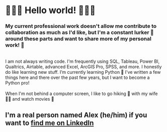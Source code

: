 <h1> 👋👋👋 Hello world! 👋👋👋</h1>
<h3>My current professional work doesn't allow me contribute to collaboration as much as I'd like, but I'm a constant lurker 👀 around these parts and want to share more of my personal work! 🔄</h3>
<br>I am not always writing code. I'm frequently using SQL, Tableau, Power BI, Qualtrics, Airtable, advanced Excel, ArcGIS Pro, SPSS, and more. I honestly do like learning new stuff. I’m currently learning Python 🐍 I've written a few things here and there over the past few years, but I want to become a Python pro! 
<br><br>When I'm not behind a computer screen, I like to go hiking 🐾 with my wife 🙋‍♀️ and watch movies 📼
<br><h2>I'm a real person named Alex (he/him) if you want to <a href="https://www.linkedin.com/in/alexvardell">find me on LinkedIn</a></h2>

<!--
**413xv/413xv** is a ✨ _special_ ✨ repository because its `README.md` (this file) appears on your GitHub profile.
-->
